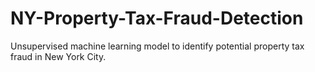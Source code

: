 # NY-Property-Tax-Fraud-Detection
Unsupervised machine learning model to identify potential property tax fraud in New York City.
